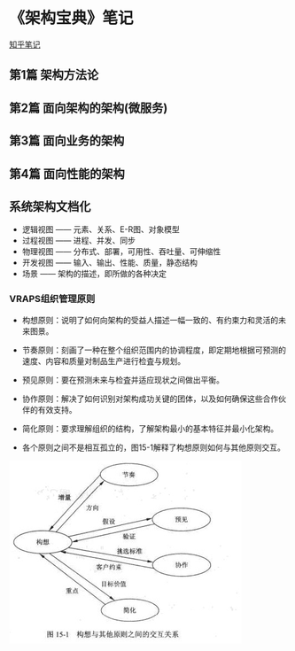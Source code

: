 # 《架构宝典》笔记

[知乎笔记](https://zhuanlan.zhihu.com/p/512701223)

## 第1篇 架构方法论

## 第2篇 面向架构的架构(微服务)

## 第3篇 面向业务的架构

## 第4篇 面向性能的架构

## 系统架构文档化

* 逻辑视图 —— 元素、关系、E-R图、对象模型
* 过程视图 —— 进程、并发、同步
* 物理视图 —— 分布式、部署，可用性、吞吐量、可伸缩性
* 开发视图 —— 输入、输出、性能、质量，静态结构
* 场景    —— 架构的描述，即所做的各种决定

### VRAPS组织管理原则

* 构想原则：说明了如何向架构的受益人描述一幅一致的、有约束力和灵活的未来图景。
* 节奏原则：刻画了一种在整个组织范围内的协调程度，即定期地根据可预测的速度、内容和质量对制品生产进行检査与规划。
* 预见原则：要在预测未来与检査并适应现状之间做出平衡。
* 协作原则：解决了如何识别对架构成功关键的团体，以及如何确保这些合作伙伴的有效支持。
* 简化原则：要求理解组织的结构，了解架构最小的基本特征并最小化架构。

* 各个原则之间不是相互孤立的，图15-1解释了构想原则如何与其他原则交互。

![曼陀罗](../../../img/Organizationmanagement1.jpg)